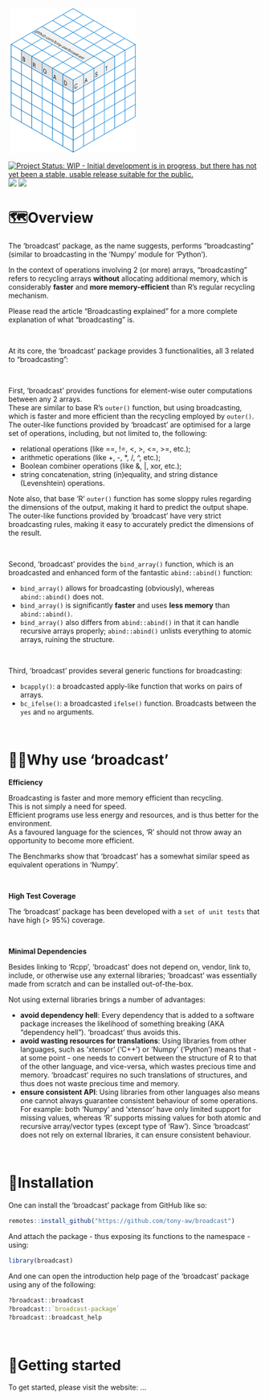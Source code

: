 
 [<img src="man/figures/logo.png" width="250" />](https://github.com/tony-aw/broadcast)
         <!-- badges: start -->

[![Project Status: WIP - Initial development is in progress, but there
has not yet been a stable, usable release suitable for the
public.](https://www.repostatus.org/badges/latest/wip.svg)](https://www.repostatus.org/#wip)
[![](https://img.shields.io/badge/lifecycle-experimental-orange.svg)](https://lifecycle.r-lib.org/articles/stages.html#experimental)
[![](https://img.shields.io/badge/ORCID-0000--0001--9498--8379-green.svg)](https://orcid.org/0000-0001-9498-8379)

<!-- badges: end -->

# 🗺️Overview

The ‘broadcast’ package, as the name suggests, performs “broadcasting”
(similar to broadcasting in the ‘Numpy’ module for ‘Python’).

In the context of operations involving 2 (or more) arrays,
“broadcasting” refers to recycling arrays **without** allocating
additional memory, which is considerably **faster** and **more
memory-efficient** than R’s regular recycling mechanism.

Please read the article “Broadcasting explained” for a more complete
explanation of what “broadcasting” is.

 

At its core, the ‘broadcast’ package provides 3 functionalities, all 3
related to “broadcasting”:

 

First, ‘broadcast’ provides functions for element-wise outer
computations between any 2 arrays.  
These are similar to base R’s `outer()` function, but using
broadcasting, which is faster and more efficient than the recycling
employed by `outer()`.  
The outer-like functions provided by ‘broadcast’ are optimised for a
large set of operations, including, but not limited to, the following:

- relational operations (like ==, !=, \<, \>, \<=, \>=, etc.);
- arithmetic operations (like +, -, \*, /, ^, etc.);
- Boolean combiner operations (like &, \|, xor, etc.);
- string concatenation, string (in)equality, and string distance
  (Levenshtein) operations.

Note also, that base ‘R’ `outer()` function has some sloppy rules
regarding the dimensions of the output, making it hard to predict the
output shape.  
The outer-like functions provided by ‘broadcast’ have very strict
broadcasting rules, making it easy to accurately predict the dimensions
of the result.

 

Second, ‘broadcast’ provides the `bind_array()` function, which is an
broadcasted and enhanced form of the fantastic `abind::abind()`
function:

- `bind_array()` allows for broadcasting (obviously), whereas
  `abind::abind()` does not.
- `bind_array()` is significantly **faster** and uses **less memory**
  than `abind::abind()`.
- `bind_array()` also differs from `abind::abind()` in that it can
  handle recursive arrays properly; `abind::abind()` unlists everything
  to atomic arrays, ruining the structure.

 

Third, ‘broadcast’ provides several generic functions for broadcasting:

- `bcapply()`: a broadcasted apply-like function that works on pairs of
  arrays.
- `bc_ifelse()`: a broadcasted `ifelse()` function. Broadcasts between
  the `yes` and `no` arguments.

 

# 🤷🏽Why use ‘broadcast’

**Efficiency**

Broadcasting is faster and more memory efficient than recycling.  
This is not simply a need for speed.  
Efficient programs use less energy and resources, and is thus better for
the environment.  
As a favoured language for the sciences, ‘R’ should not throw away an
opportunity to become more efficient.

The Benchmarks show that ‘broadcast’ has a somewhat similar speed as
equivalent operations in ‘Numpy’.

 

**High Test Coverage**

The ‘broadcast’ package has been developed with a `set of unit tests`
that have high (\> 95%) coverage.

 

**Minimal Dependencies**

Besides linking to ‘Rcpp’, ‘broadcast’ does not depend on, vendor, link
to, include, or otherwise use any external libraries; ‘broadcast’ was
essentially made from scratch and can be installed out-of-the-box.

Not using external libraries brings a number of advantages:

- **avoid dependency hell**: Every dependency that is added to a
  software package increases the likelihood of something breaking (AKA
  “dependency hell”). ‘broadcast’ thus avoids this.
- **avoid wasting resources for translations**: Using libraries from
  other languages, such as ‘xtensor’ (‘C++’) or ‘Numpy’ (‘Python’) means
  that - at some point - one needs to convert between the structure of R
  to that of the other language, and vice-versa, which wastes precious
  time and memory. ‘broadcast’ requires no such translations of
  structures, and thus does not waste precious time and memory.
- **ensure consistent API**: Using libraries from other languages also
  means one cannot always guarantee consistent behaviour of some
  operations. For example: both ‘Numpy’ and ‘xtensor’ have only limited
  support for missing values, whereas ‘R’ supports missing values for
  both atomic and recursive array/vector types (except type of ‘Raw’).
  Since ‘broadcast’ does not rely on external libraries, it can ensure
  consistent behaviour.

 

# 🔧Installation

One can install the ‘broadcast’ package from GitHub like so:

``` r
remotes::install_github("https://github.com/tony-aw/broadcast")
```

And attach the package - thus exposing its functions to the namespace -
using:

``` r
library(broadcast)
```

And one can open the introduction help page of the ‘broadcast’ package
using any of the following:

``` r
?broadcast::broadcast
?broadcast::`broadcast-package`
?broadcast::broadcast_help
```

 

# 🚀Getting started

To get started, please visit the website: …

 
